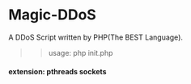 # Magic-DDoS
A DDoS Script written by PHP(The BEST Language).
>> usage: php init.php
#### extension: pthreads sockets